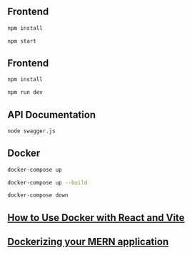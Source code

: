 ## Frontend
```bash
npm install
```
```bash
npm start
```


## Frontend
```bash
npm install
```
```bash
npm run dev
```

## API Documentation
```bash
node swagger.js
```

## Docker
```bash
docker-compose up
```
```bash
docker-compose up --build  
```
```bash
docker-compose down
```

## [How to Use Docker with React and Vite](https://www.webdevolution.com/blog/how-to-use-docker-with-react-and-vite)

## [Dockerizing your MERN application](https://youtu.be/PhmIsxkskhY?si=izZnSmRII2xbbeFE)